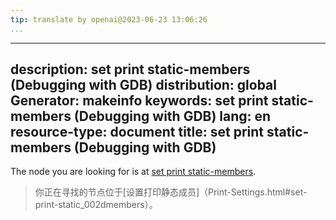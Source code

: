 ```yaml
---
tip: translate by openai@2023-06-23 13:06:26
...
```

---
description: set print static-members (Debugging with GDB)
distribution: global
Generator: makeinfo
keywords: set print static-members (Debugging with GDB)
lang: en
resource-type: document
title: set print static-members (Debugging with GDB)
----------------------------------------------------

The node you are looking for is at [set print static-members](Print-Settings.html#set-print-static_002dmembers).

> 你正在寻找的节点位于[设置打印静态成员]（Print-Settings.html#set-print-static_002dmembers）。
